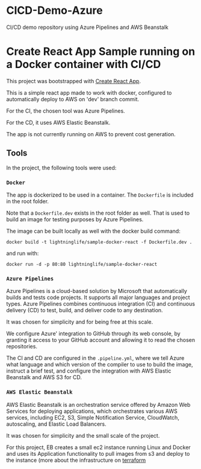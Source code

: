 # CICD-Demo-Azure
CI/CD demo repository using Azure Pipelines and AWS Beanstalk

# Create React App Sample running on a Docker container with CI/CD

This project was bootstrapped with [Create React App](https://github.com/facebook/create-react-app).

This is a simple react app made to work with docker, configured to automatically deploy to AWS on 'dev' branch commit.

For the CI, the chosen tool was Azure Pipelines.

For the CD, it uses AWS Elastic Beanstalk.

The app is not currently running on AWS to prevent cost generation.

## Tools

In the project, the following tools were used:

### `Docker`

The app is dockerized to be used in a container. The `Dockerfile` is included in the root folder.

Note that a `Dockerfile.dev` exists in the root folder as well. That is used to build an image for testing purposes by Azure Pipelines.

The image can be built locally as well with the docker build  command:

````
docker build -t lightninglife/sample-docker-react -f Dockerfile.dev .
````
and run with:

````
docker run -d -p 80:80 lightninglife/sample-docker-react
````

### `Azure Pipelines`

Azure Pipelines is a cloud-based solution by Microsoft that automatically builds and tests code projects. It supports all major languages and project types. Azure Pipelines combines continuous integration (CI) and continuous delivery (CD) to test, build, and deliver code to any destination.

It was chosen for simplicity and for being free at this scale.

We configure Azure' integration to GitHub through its web console, by granting it access to your GitHub account and allowing it to read the chosen repositories. 

The CI and CD are configured in the `.pipeline.yml`, where we tell Azure what language and which version of the compiler to use to build the image, instruct a brief test, and configure the integration with AWS Elastic Beanstalk and AWS S3 for CD.

### `AWS Elastic Beanstalk`

AWS Elastic Beanstalk is an orchestration service offered by Amazon Web Services for deploying applications, which orchestrates various AWS services, including EC2, S3, Simple Notification Service, CloudWatch, autoscaling, and Elastic Load Balancers.

It was chosen for simplicity and the small scale of the project.

For this project, EB creates a small ec2 instance running Linux and Docker and uses its Application functionality to pull images from s3 and deploy to the instance (more about the infrastructure on [terraform](https://github.com/BrunoNdeSousa/demo-terraform-beanstalk)